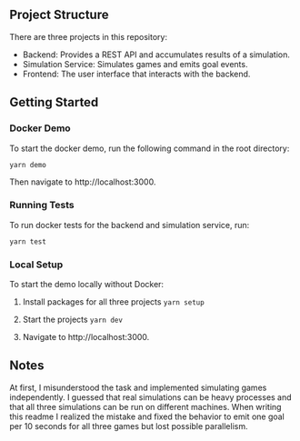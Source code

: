 ## Project Structure

There are three projects in this repository:

- Backend: Provides a REST API and accumulates results of a simulation.
- Simulation Service: Simulates games and emits goal events.
- Frontend: The user interface that interacts with the backend.

## Getting Started

### Docker Demo

To start the docker demo, run the following command in the root directory:

```
yarn demo
```

Then navigate to http://localhost:3000.

### Running Tests

To run docker tests for the backend and simulation service, run:

```
yarn test
```


### Local Setup

To start the demo locally without Docker:

1. Install packages for all three projects `yarn setup`

2. Start the projects `yarn dev`

3. Navigate to http://localhost:3000.

## Notes

At first, I misunderstood the task and implemented simulating games independently. I guessed that real simulations can be heavy processes and that all three simulations can be run on different machines. When writing this readme I realized the mistake and fixed the behavior to emit one goal per 10 seconds for all three games but lost possible parallelism.
